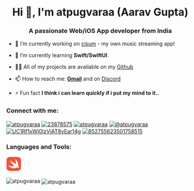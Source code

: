<h1 align="center">Hi 👋, I'm atpugvaraa (Aarav Gupta)</h1>
<h3 align="center">A passionate Web/iOS App developer from India</h3>

- 🔭 I’m currently working on [cisum](https://github.com/atpugvaraa/cisum) - my own music streaming app!

- 🌱 I’m currently learning **Swift/SwiftUI**.

- 👨‍💻 All of my projects are available on my [Github](https://github.com/atpugvaraa)

- 📫 How to reach me: **[Gmail](atpugvaraa@gmail.com)** and on [Discord](https://discord.gg/852755623501758515)

- ⚡ Fun fact **I think i can learn quickly if i put my mind to it..**

<h3 align="left">Connect with me:</h3>
<p align="left">
<a href="https://twitter.com/atpugvaraa" target="blank"><img align="center" src="https://raw.githubusercontent.com/rahuldkjain/github-profile-readme-generator/master/src/images/icons/Social/twitter.svg" alt="atpugvaraa" height="30" width="40" /></a>
<a href="https://stackoverflow.com/users/23878575" target="blank"><img align="center" src="https://raw.githubusercontent.com/rahuldkjain/github-profile-readme-generator/master/src/images/icons/Social/stack-overflow.svg" alt="23878575" height="30" width="40" /></a>
<a href="https://instagram.com/atpugvaraa" target="blank"><img align="center" src="https://raw.githubusercontent.com/rahuldkjain/github-profile-readme-generator/master/src/images/icons/Social/instagram.svg" alt="atpugvaraa" height="30" width="40" /></a>
<a href="https://medium.com/@atpugvaraa" target="blank"><img align="center" src="https://raw.githubusercontent.com/rahuldkjain/github-profile-readme-generator/master/src/images/icons/Social/medium.svg" alt="@atpugvaraa" height="30" width="40" /></a>
<a href="https://www.youtube.com/channel/UC1Rf1xWI0IzVjAT8yEar14g" target="blank"><img align="center" src="https://raw.githubusercontent.com/rahuldkjain/github-profile-readme-generator/master/src/images/icons/Social/youtube.svg" alt="UC1Rf1xWI0IzVjAT8yEar14g" height="30" width="40" /></a>
<a href="https://discord.gg/852755623501758515" target="blank"><img align="center" src="https://raw.githubusercontent.com/rahuldkjain/github-profile-readme-generator/master/src/images/icons/Social/discord.svg" alt="852755623501758515" height="30" width="40" /></a>
</p>

<h3 align="left">Languages and Tools:</h3>
<!-- <p align="left"> <a href="https://www.w3schools.com/css/" target="_blank" rel="noreferrer"> <img src="https://raw.githubusercontent.com/devicons/devicon/master/icons/css3/css3-original-wordmark.svg" alt="css3" width="40" height="40"/> </a> <a href="https://www.w3.org/html/" target="_blank" rel="noreferrer"> <img src="https://raw.githubusercontent.com/devicons/devicon/master/icons/html5/html5-original-wordmark.svg" alt="html5" width="40" height="40"/> </a> --> <a href="https://developer.apple.com/swift/" target="_blank" rel="noreferrer"> <img src="https://raw.githubusercontent.com/devicons/devicon/master/icons/swift/swift-original.svg" alt="swift" width="40" height="40"/> </a> </p>

<p><img align="left" src="https://github-readme-stats.vercel.app/api/top-langs?username=atpugvaraa&show_icons=true&locale=en&layout=compact" alt="atpugvaraa" /></p>

<p>&nbsp;<img align="center" src="https://github-readme-stats.vercel.app/api?username=atpugvaraa&show_icons=true&locale=en" alt="atpugvaraa" /></p>

<!---
atpugvaraa/atpugvaraa is a ✨ special ✨ repository because its `README.md` (this file) appears on your GitHub profile.
You can click the Preview link to take a look at your changes.
--->
